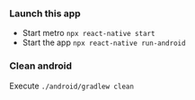 ### Launch this app
 - Start metro `npx react-native start`
 - Start the app `npx react-native run-android`

### Clean android
Execute `./android/gradlew clean`